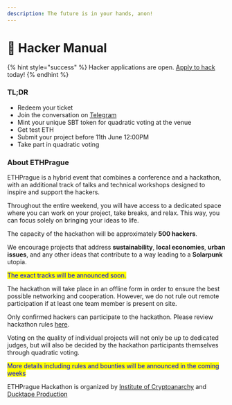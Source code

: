 ```yaml
---
description: The future is in your hands, anon!
---
```


# 📘 Hacker Manual

{% hint style="success" %}
Hacker applications are open. [Apply to hack ](https://gmevents.typeform.com/to/jy3Mufeq)today!
{% endhint %}

### **TL;DR**

* Redeem your ticket&#x20;
* Join the conversation on [Telegram](hackers-manual/telegram.md)
* Mint your unique SBT token for quadratic voting at the venue
* Get test ETH&#x20;
* Submit your project before 11th June 12:00PM&#x20;
* Take part in quadratic voting&#x20;



### About ETHPrague

ETHPrague is a hybrid event that combines a conference and a hackathon, with an additional track of talks and technical workshops designed to inspire and support the hackers.&#x20;

Throughout the entire weekend, you will have access to a dedicated space where you can work on your project, take breaks, and relax. This way, you can focus solely on bringing your ideas to life.

The capacity of the hackathon will be approximately **500 hackers**.&#x20;

We encourage projects that address **sustainability**, **local economies**, **urban issues**, and any other ideas that contribute to a way leading to a **Solarpunk** utopia.

<mark style="color:blue;">The exact tracks will be announced soon.</mark>



The hackathon will take place in an offline form in order to ensure the best possible networking and cooperation. However, we do not rule out remote participation if at least one team member is present on site.&#x20;

Only confirmed hackers can participate to the hackathon. Please review hackathon rules [here](hackers-manual/hackathon-rules.md).



Voting on the quality of individual projects will not only be up to dedicated judges, but will also be decided by the hackathon participants themselves through quadratic voting.

<mark style="color:blue;">More details including rules and bounties will be announced in the coming weeks</mark>



ETHPrague Hackathon is organized by [Institute of Cryptoanarchy](https://www.paralelnipolis.cz/en/o-nas/) and [Ducktape Production](https://ducttape.events/)

###

###





